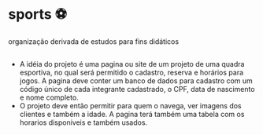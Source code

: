 # sports ⚽
organização derivada de estudos para fins didáticos 
##
* A idéia do projeto é uma pagina ou site de um projeto de uma quadra esportiva, no qual será permitido o cadastro, reserva e horários para jogos. A pagina deve conter um banco de dados para cadastro com um código único de cada integrante cadastrado, o CPF, data de nascimento e nome completo.
* O projeto deve então permitir para quem o navega, ver imagens dos clientes e também a idade. A pagina terá também uma tabela com os horarios disponiveis e também usados.
